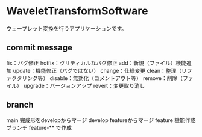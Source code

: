 # WaveletTransformSoftware
ウェーブレット変換を行うアプリケーションです。

## commit message
fix：バグ修正
hotfix：クリティカルなバグ修正
add：新規（ファイル）機能追加
update：機能修正（バグではない）
change：仕様変更
clean：整理（リファクタリング等）
disable：無効化（コメントアウト等）
remove：削除（ファイル）
upgrade：バージョンアップ
revert：変更取り消し

## branch
main 完成形をdevelopからマージ
develop featureからマージ
feature 機能作成ブランチ feature-** で作成





